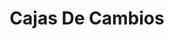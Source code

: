 ---
title: "Cajas De Cambios"
url: /santiago/cajas-de-cambios-avenida-10-de-julio/
shop: piezas de automóviles
---